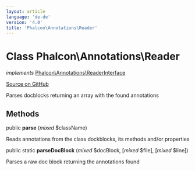 ```yaml
---
layout: article
language: 'de-de'
version: '4.0'
title: 'Phalcon\Annotations\Reader'
---
```


# Class **Phalcon\Annotations\Reader**

*implements* [Phalcon\Annotations\ReaderInterface](api/Phalcon_Annotations_ReaderInterface)

<a href="https://github.com/phalcon/cphalcon/tree/v4.0.0/phalcon/annotations/reader.zep" class="btn btn-default btn-sm">Source on GitHub</a>

Parses docblocks returning an array with the found annotations

## Methods

public **parse** (*mixed* $className)

Reads annotations from the class dockblocks, its methods and/or properties

public static **parseDocBlock** (*mixed* $docBlock, [*mixed* $file], [*mixed* $line])

Parses a raw doc block returning the annotations found